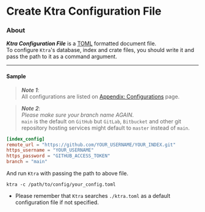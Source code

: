 # Create Ktra Configuration File

### About

***Ktra Configuration File*** is a [TOML](https://en.wikipedia.org/wiki/TOML) formatted document file.  
To configure `Ktra`'s database, index and crate files, you should write it and pass the path to it as a command argument.

---

#### Sample

> ***Note 1***:  
> All configurations are listed on [Appendix: Configurations](../configurations.md) page.

> ***Note 2***:  
> *Please make sure your branch name AGAIN*.  
> `main` is the default on `GitHub` but `GitLab`, `Bitbucket` and other git repository hosting services might default to `master` instead of `main`.

```toml
[index_config]
remote_url = "https://github.com/YOUR_USERNAME/YOUR_INDEX.git"
https_username = "YOUR_USERNAME"
https_password = "GITHUB_ACCESS_TOKEN" 
branch = "main"
```

And run `Ktra` with passing the path to above file.

```
ktra -c /path/to/config/your_config.toml
```

- Please remember that `Ktra` searches `./ktra.toml` as a default configuration file if not specified.

